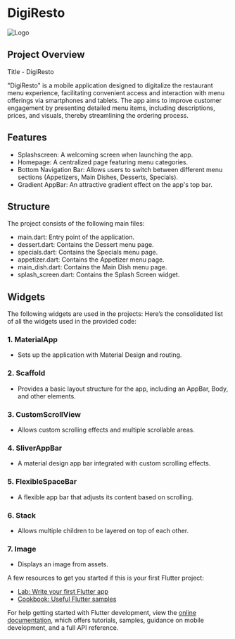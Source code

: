 # DigiResto

![Logo](https://github.com/user-attachments/assets/1f3d04bb-5861-4497-aba1-edb0ebe07c33)


## Project Overview
Title - DigiResto

"DigiResto" is a mobile application designed to digitalize the restaurant menu experience, facilitating convenient access and interaction with menu offerings via smartphones and tablets. The app aims to improve customer engagement by presenting detailed menu items, including descriptions, prices, and visuals, thereby streamlining the ordering process.


## Features
- Splashscreen: A welcoming screen when launching the app.
- Homepage: A centralized page featuring menu categories.
- Bottom Navigation Bar: Allows users to switch between different menu sections (Appetizers, Main Dishes, Desserts, Specials).
- Gradient AppBar: An attractive gradient effect on the app's top bar.
  
## Structure
The project consists of the following main files:

- main.dart: Entry point of the application.
- dessert.dart: Contains the Dessert menu page.
- specials.dart: Contains the Specials menu page.
- appetizer.dart: Contains the Appetizer menu page.
- main_dish.dart: Contains the Main Dish menu page.
- splash_screen.dart: Contains the Splash Screen widget.

## Widgets
The following widgets are used in the projects:
Here’s the consolidated list of all the widgets used in the provided code:

### 1. MaterialApp
- Sets up the application with Material Design and routing.

### 2. Scaffold
- Provides a basic layout structure for the app, including an AppBar, Body, and other elements.

### 3. CustomScrollView
- Allows custom scrolling effects and multiple scrollable areas.

### 4. SliverAppBar
- A material design app bar integrated with custom scrolling effects.

### 5. FlexibleSpaceBar
- A flexible app bar that adjusts its content based on scrolling.

### 6. Stack
- Allows multiple children to be layered on top of each other.

### 7. Image
- Displays an image from assets.













A few resources to get you started if this is your first Flutter project:

- [Lab: Write your first Flutter app](https://docs.flutter.dev/get-started/codelab)
- [Cookbook: Useful Flutter samples](https://docs.flutter.dev/cookbook)

For help getting started with Flutter development, view the
[online documentation](https://docs.flutter.dev/), which offers tutorials,
samples, guidance on mobile development, and a full API reference.
